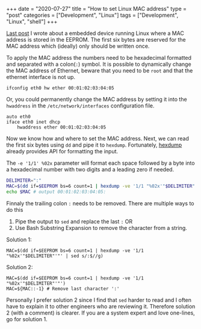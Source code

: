 +++
date = "2020-07-27"
title = "How to set Linux MAC address"
type = "post"
categories = ["Development", "Linux"]
tags = ["Development", "Linux", "shell"]
+++

[Last post](/blog/how-to-create-an-interactive-yocto-shell/) I wrote about a embedded device running Linux where a MAC address is stored in the EEPROM. The first six bytes are reserved for the MAC address which (ideally) only should be written once.

To apply the MAC address the numbers need to be hexadecimal formatted and separated with a colon(`:`) symbol. It is possible to dynamically change the MAC address of Ethernet, beware that you need to be `root` and that the ethernet interface is not up.

```shell
ifconfig eth0 hw ether 00:01:02:03:04:05
```

Or, you could permanently change the MAC address by setting it into the `hwaddress` in the `/etc/network/interfaces` configuration file.

```shell
auto eth0
iface eth0 inet dhcp
    hwaddress ether 00:01:02:03:04:05
```

Now we know how and where to set the MAC address. Next, we can read the first six bytes using `dd` and pipe it to `hexdump`. Fortunately, [hexdump](https://www.man7.org/linux/man-pages/man1/hexdump.1.html) already provides API for formatting the input.

The `-e '1/1' %02x` parameter will format each space followed by a byte into a hexadecimal number with two digits and a leading zero if needed.

```bash
DELIMITER=":"
MAC=$(dd if=$EEPROM bs=6 count=1 | hexdump -ve '1/1 "%02x'"$DELIMITER"'"')
echo $MAC # output 00:01:02:03:04:05:
```

Finnaly the trailing colon `:` needs to be removed. There are multiple ways to do this

1. Pipe the output to `sed` and replace the last `:` OR
2. Use Bash Substring Expansion to remove the character from a string.

Solution 1:

```shell
MAC=$(dd if=$EEPROM bs=6 count=1 | hexdump -ve '1/1 "%02x'"$DELIMITER"'"' | sed s/:$//g)
```

Solution 2:

```shell
MAC=$(dd if=$EEPROM bs=6 count=1 | hexdump -ve '1/1 "%02x'"$DELIMITER"'"')
MAC=${MAC::-1} # Remove last character ':'
```

Personally I prefer solution 2 since I find that `sed` harder to read and I often have to explain it to other engineers who are reviewing it. Therefore solution 2 (with a comment) is clearer. If you are a system expert and love one-lines, go for solution 1.
